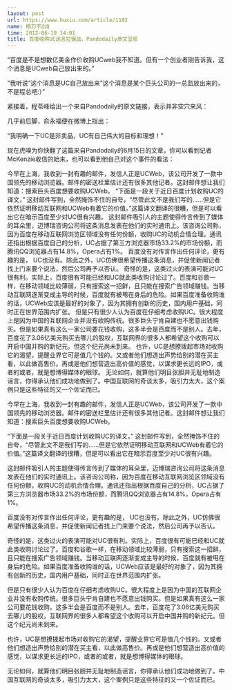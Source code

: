 ```yaml
---
layout: post
url: https://www.huxiu.com/article/1192
name: 杨刀不出Q
time: 2012-06-19 14:01
title: 百度收购UC谣言拉锯战，Pandodaily原文呈现
---
```

“百度是不是想数亿美金作价收购UCweb我不知道。但有一个创业者刚告诉我，这个消息是UCweb自己放出来的。”

“我听说“这个消息是UC自己放出来”这个消息是某个巨头公司的一总监放出来的，不是程总吧:）”

紧接着，程苓峰给出一个来自Pandodaily的原文链接，表示并非空穴来风：

几乎前后脚，俞永福便在微博上指出：

“我明确一下UC是非卖品，UC有自己伟大的目标和理想！”

现在虎嗅为你快翻了这篇来自Pandodaily的6月15日的文章，你可以看到记者McKenzie收信的始末，也可以看到他自己对这个事件的看法：

今早在上海，我收到一封有趣的邮件，发信人正是UCWeb，该公司开发了一款中国领先的移动浏览器。邮件的密送栏里估计还有很多其他记者。这封邮件想让我们知道：搜索巨头百度想要收购UCWeb。 “下面是一段关于近日百度计划收购UC的译文，” 这封邮件写到，全然掩饰不住的自夸，“尽管此文不是我们写的......但是它依然证明移动互联网和UCWeb有着它的价值。”这篇译文翻译的很糟，但是可以看出它在暗示百度至少对UC很有兴趣。 这封邮件吸引人的主题使得传言传到了媒体的耳朵里，迈博瑞咨询公司将这条消息发表在他们的实时通讯上。该咨询公司称，因为百度在移动互联网浏览区领域没有任何份额，收购UC的动机合情合理。通讯还指出根据百度自己的分析，UC占据了第三方浏览器市场33.2%的市场份额，而腾讯QQ浏览器占有14.8%，Opera占有1%。 百度没有对传言作出任何评论，更有趣的是， UC也没有。除此之外，UC仿佛很希望传播这条消息，并促使新闻记者找上门来要个说法，然后公司再予以否认。 奇怪的是，这类过火的表演可能对UC很有利。实际上，百度很有可能已经和UC就此类收购讨论过了。百度和谷歌一样，在移动领域比较薄弱，只有搜索这一招鲜，且只能在搜索广告领域赚钱。当移动互联网逐渐变成主导的时候，百度就有被甩在身后的危险。如果百度准备收购谁的话，UCWeb应该是最好的对象了，因为其拥有创新的历史，国内用户基础，同时正在世界范围内扩张。 但是只有很少人认为百度在仔细考虑收购UC。很大程度上是因为中国的互联网企业并没有收购传统。很多巨头宁肯自建也不愿意出钱购买。但是如果真有这么一家公司要花钱收购，这多半会是百度而不是别人。去年，百度花了3.06亿美元购买去哪儿的股权，互联网界的很多人都希望这个收购可以开启中国并购的新纪元。但这个纪元尚未到来。 也许，UC是想撩拨起市场对收购它的渴望，提醒业界它可是值几个钱的。又或者他们想造出声势给别的潜在买主看，以此做高售价。再或是他们想营造出高价值的感觉，以谋求更长远的IPO，或者的或者，就是想博得媒体的眼球。 无论如何，就算他们明目张胆并无耻地制造谣言，你得承认他们成功地做到了。中国互联网的奇谈太多，吸引力太大，这个案例只是这些特征的又一个佐证而已。

今早在上海，我收到一封有趣的邮件，发信人正是UCWeb，该公司开发了一款中国领先的移动浏览器。邮件的密送栏里估计还有很多其他记者。这封邮件想让我们知道：搜索巨头百度想要收购UCWeb。

“下面是一段关于近日百度计划收购UC的译文，” 这封邮件写到，全然掩饰不住的自夸，“尽管此文不是我们写的......但是它依然证明移动互联网和UCWeb有着它的价值。”这篇译文翻译的很糟，但是可以看出它在暗示百度至少对UC很有兴趣。

这封邮件吸引人的主题使得传言传到了媒体的耳朵里，迈博瑞咨询公司将这条消息发表在他们的实时通讯上。该咨询公司称，因为百度在移动互联网浏览区领域没有任何份额，收购UC的动机合情合理。通讯还指出根据百度自己的分析，UC占据了第三方浏览器市场33.2%的市场份额，而腾讯QQ浏览器占有14.8%，Opera占有1%。

百度没有对传言作出任何评论，更有趣的是， UC也没有。除此之外，UC仿佛很希望传播这条消息，并促使新闻记者找上门来要个说法，然后公司再予以否认。

奇怪的是，这类过火的表演可能对UC很有利。实际上，百度很有可能已经和UC就此类收购讨论过了。百度和谷歌一样，在移动领域比较薄弱，只有搜索这一招鲜，且只能在搜索广告领域赚钱。当移动互联网逐渐变成主导的时候，百度就有被甩在身后的危险。如果百度准备收购谁的话，UCWeb应该是最好的对象了，因为其拥有创新的历史，国内用户基础，同时正在世界范围内扩张。

但是只有很少人认为百度在仔细考虑收购UC。很大程度上是因为中国的互联网企业并没有收购传统。很多巨头宁肯自建也不愿意出钱购买。但是如果真有这么一家公司要花钱收购，这多半会是百度而不是别人。去年，百度花了3.06亿美元购买去哪儿的股权，互联网界的很多人都希望这个收购可以开启中国并购的新纪元。但这个纪元尚未到来。

也许，UC是想撩拨起市场对收购它的渴望，提醒业界它可是值几个钱的。又或者他们想造出声势给别的潜在买主看，以此做高售价。再或是他们想营造出高价值的感觉，以谋求更长远的IPO，或者的或者，就是想博得媒体的眼球。

无论如何，就算他们明目张胆并无耻地制造谣言，你得承认他们成功地做到了。中国互联网的奇谈太多，吸引力太大，这个案例只是这些特征的又一个佐证而已。

